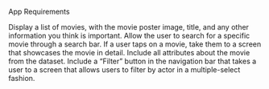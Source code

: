 App Requirements

Display a list of movies, with the movie poster image, title, and any other information you think is important.
Allow the user to search for a specific movie through a search bar.
If a user taps on a movie, take them to a screen that showcases the movie in detail. Include all attributes about the movie from the dataset.
Include a “Filter” button in the navigation bar that takes a user to a screen that allows users to filter by actor in a multiple-select fashion.
